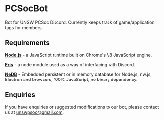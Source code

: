 # PCSocBot
Bot for UNSW PCSoc Discord. Currently keeps track of game/application tags for members.

## Requirements

**[Node.js](https://nodejs.org/en/)** - a JavaScript runtime built on Chrome's V8 JavaScript engine.

**[Eris](https://github.com/abalabahaha/eris)** - a node module used as a way of interfacing with Discord.

**[NeDB](https://github.com/louischatriot/nedb)** - Embedded persistent or in memory database for Node.js, nw.js, Electron and browsers, 100% JavaScript, no binary dependency.

## Enquiries

If you have enquiries or suggested modifications to our bot, please contact us at unswpsoc@gmail.com.
